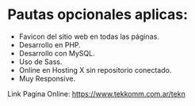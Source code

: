 # Pautas opcionales aplicas:

* Favicon del sitio web en todas las páginas.
* Desarrollo en PHP.
* Desarrollo con MySQL.
* Uso de Sass.
* Online en Hosting X sin repositorio conectado.
* Muy Responsive.

Link Pagina Online: https://www.tekkomm.com.ar/tekn
